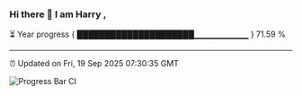 ### Hi there 👋 I am Harry , 

⏳ Year progress { █████████████████████▁▁▁▁▁▁▁▁▁ } 71.59 %

---

⏰ Updated on Fri, 19 Sep 2025 07:30:35 GMT

![Progress Bar CI](https://github.com/duykhang68/duykhang68/workflows/Progress%20Bar%20CI/badge.svg)
